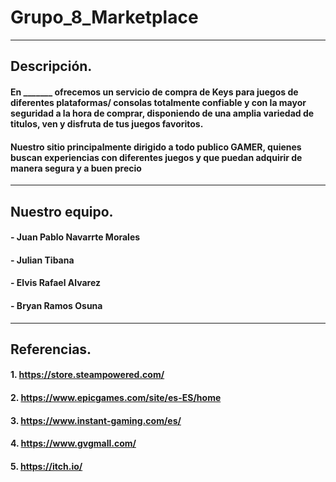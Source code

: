 # Grupo_8_Marketplace

---

## Descripción.
#### En _______ ofrecemos un servicio de compra de Keys para juegos de diferentes plataformas/ consolas totalmente confiable y con la mayor seguridad a la hora de comprar, disponiendo de una amplia variedad de titulos, ven y disfruta de tus juegos favoritos.
#### Nuestro sitio principalmente dirigido a todo publico GAMER, quienes buscan experiencias con diferentes juegos y que puedan adquirir de manera segura y a buen precio

---

## Nuestro equipo.
#### - Juan Pablo Navarrte Morales
#### - Julian Tibana
#### - Elvis Rafael Alvarez
#### - Bryan Ramos Osuna

---

## Referencias.

#### 1. https://store.steampowered.com/
#### 2. https://www.epicgames.com/site/es-ES/home
#### 3. https://www.instant-gaming.com/es/
#### 4. https://www.gvgmall.com/
#### 5. https://itch.io/

